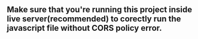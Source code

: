 ## Make sure that you're running this project inside live server(recommended) to corectly run the javascript file without CORS policy error.
